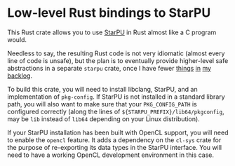 # Low-level Rust bindings to StarPU

This Rust crate allows you to use [StarPU](https://starpu.gitlabpages.inria.fr/)
in Rust almost like a C program would.

Needless to say, the resulting Rust code is not very idiomatic (almost every
line of code is unsafe), but the plan is to eventually provide higher-level safe
abstractions in a separate `starpu` crate, once I have fewer
[things](https://github.com/HadrienG2/hwlocality)
[in](https://github.com/rayon-rs/rayon/issues/319#issuecomment-1783731222)
[my](https://indico.in2p3.fr/event/30939/)
[backlog](https://gitlab.in2p3.fr/baoradio/tacq).

To build this crate, you will need to install libclang, StarPU, and an
implementation of `pkg-config`. If StarPU is not installed in a standard library
path, you will also want to make sure that your `PKG_CONFIG_PATH` is configured
correctly (along the lines of `${STARPU_PREFIX}/lib64/pkgconfig`, may be `lib`
instead of `lib64` depending on your Linux distribution).

If your StarPU installation has been built with OpenCL support, you will need to
enable the `opencl` feature. It adds a dependency on the `cl-sys` crate for the
purpose of re-exporting its data types in the StarPU interface. You will need to
have a working OpenCL development environment in this case.
